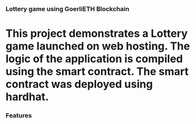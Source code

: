 ### Lottery game using GoerliETH Blockchain

# This project demonstrates a Lottery game launched on web hosting. The logic of the application is compiled using the smart contract. The smart contract was deployed using hardhat.

### Features
